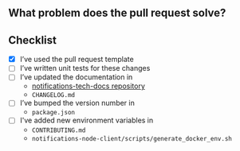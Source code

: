 <!--Thanks for contributing to GOV.UK Notify. Using this template to write your pull request message will help get it merged as soon as possible. -->

## What problem does the pull request solve?
<!--- Describe why you’re making this change -->

## Checklist

<!--- All of the following are normally needed. Don’t worry if you haven’t done them or don’t know how – someone from the Notify team will be able to help. -->
- [x] I’ve used the pull request template
- [ ] I’ve written unit tests for these changes
- [ ] I’ve updated the documentation in
  - [notifications-tech-docs repository](https://github.com/alphagov/notifications-tech-docs/blob/main/source/documentation/client_docs/_node.md)
  - `CHANGELOG.md`
- [ ] I’ve bumped the version number in
  - `package.json`
- [ ] I've added new environment variables in
  - `CONTRIBUTING.md`
  - `notifications-node-client/scripts/generate_docker_env.sh`
